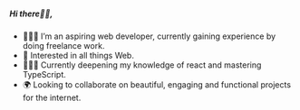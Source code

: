 ##### Hi there👋🏾,
- 🙋🏾‍♂️ I’m an aspiring web developer, currently gaining experience by doing freelance work.  
- 🧩 Interested in all things Web.
- 👨🏾‍💻 Currently deepening my knowledge of react and mastering TypeScript.
- 🌍 Looking to collaborate on beautiful, engaging and functional projects for the internet.


<!--
**relentless95/relentless95** is a ✨ _special_ ✨ repository because its `README.md` (this file) appears on your GitHub profile.

Here are some ideas to get you started:

- 🔭 I’m currently working on ...
- 🌱 I’m currently learning ...
- 👯 I’m looking to collaborate on ...
- 🤔 I’m looking for help with ...
- 💬 Ask me about ...
- 📫 How to reach me: ...
- 😄 Pronouns: ...
- ⚡ Fun fact: ...
-->

